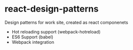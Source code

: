 # react-design-patterns
Design patterns for work site, created as react componenets

  - Hot reloading support (webpack-hotreload)
  - ES6 Support (babel)
  - Webpack integration
